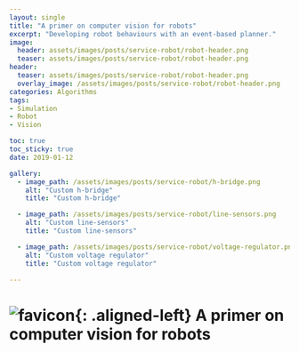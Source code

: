 ```yaml
---
layout: single
title: "A primer on computer vision for robots"
excerpt: "Developing robot behaviours with an event-based planner."
image:
  header: assets/images/posts/service-robot/robot-header.png
  teaser: assets/images/posts/service-robot/robot-header.png
header:
  teaser: assets/images/posts/service-robot/robot-header.png
  overlay_image: /assets/images/posts/service-robot/robot-header.png
categories: Algorithms
tags:
- Simulation
- Robot
- Vision

toc: true
toc_sticky: true
date: 2019-01-12

gallery:
  - image_path: /assets/images/posts/service-robot/h-bridge.png
    alt: "Custom h-bridge"
    title: "Custom h-bridge"

  - image_path: /assets/images/posts/service-robot/line-sensors.png
    alt: "Custom line-sensors"
    title: "Custom line-sensors"

  - image_path: /assets/images/posts/service-robot/voltage-regulator.png
    alt: "Custom voltage regulator"
    title: "Custom voltage regulator"

---
```


# ![favicon](/assets/images/favicon.jpg){: .aligned-left} A primer on computer vision for robots
